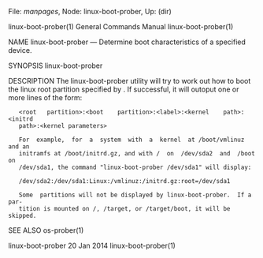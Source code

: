 File: *manpages*,  Node: linux-boot-prober,  Up: (dir)

linux-boot-prober(1)        General Commands Manual       linux-boot-prober(1)



NAME
       linux-boot-prober  —  Determine  boot  characteristics  of  a specified
       device.

SYNOPSIS
       linux-boot-prober <partition>

DESCRIPTION
       The linux-boot-prober utility will try to work  out  how  to  boot  the
       linux  root partition specified by <partition>.  If successful, it will
       outoput one or more lines of the form:

       <root   partition>:<boot    partition>:<label>:<kernel    path>:<initrd
       path>:<kernel parameters>

       For  example,  for  a  system  with  a  kernel  at /boot/vmlinuz and an
       initramfs at /boot/initrd.gz, and with /  on  /dev/sda2  and  /boot  on
       /dev/sda1, the command "linux-boot-prober /dev/sda1" will display:

       /dev/sda2:/dev/sda1:Linux:/vmlinuz:/initrd.gz:root=/dev/sda1

       Some  partitions will not be displayed by linux-boot-prober.  If a par‐
       tition is mounted on /, /target, or /target/boot, it will be skipped.

SEE ALSO
       os-prober(1)



linux-boot-prober                 20 Jan 2014             linux-boot-prober(1)
